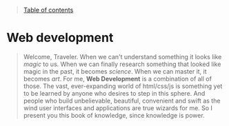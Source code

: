 > [Table of contents](../contents.md)

# Web development

> Welcome, Traveler. When we can't understand something it looks like _magic_ to us. When we can finally research something that looked like magic in the past, it becomes _science_. When we can master it, it becomes _art_. For me, __Web Development__ is a combination of all of those. The vast, ever-expanding world of html/css/js is something yet to be learned by anyone who desires to step in this sphere. And  people who build unbelievable, beautiful, convenient and swift as the wind user interfaces and applications are true wizards for me. So I present you this book of knowledge, since knowledge is power.
